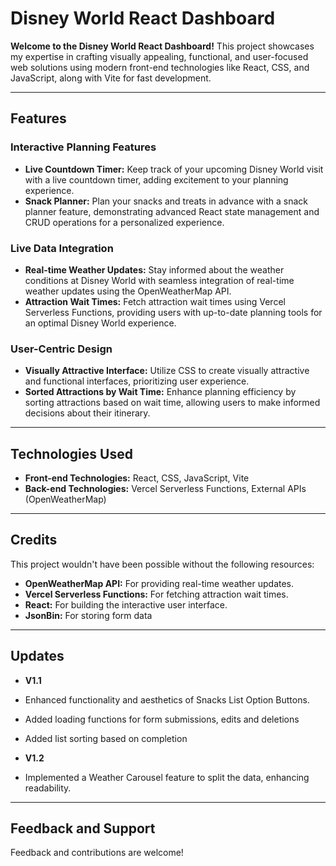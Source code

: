 # Disney World React Dashboard

**Welcome to the Disney World React Dashboard!** This project showcases my expertise in crafting visually appealing, functional, and user-focused web solutions using modern front-end technologies like React, CSS, and JavaScript, along with Vite for fast development.

---

## Features

### Interactive Planning Features

- **Live Countdown Timer:** Keep track of your upcoming Disney World visit with a live countdown timer, adding excitement to your planning experience.
- **Snack Planner:** Plan your snacks and treats in advance with a snack planner feature, demonstrating advanced React state management and CRUD operations for a personalized experience.

### Live Data Integration

- **Real-time Weather Updates:** Stay informed about the weather conditions at Disney World with seamless integration of real-time weather updates using the OpenWeatherMap API.
- **Attraction Wait Times:** Fetch attraction wait times using Vercel Serverless Functions, providing users with up-to-date planning tools for an optimal Disney World experience.

### User-Centric Design

- **Visually Attractive Interface:** Utilize CSS to create visually attractive and functional interfaces, prioritizing user experience.
- **Sorted Attractions by Wait Time:** Enhance planning efficiency by sorting attractions based on wait time, allowing users to make informed decisions about their itinerary.

---

## Technologies Used

- **Front-end Technologies:** React, CSS, JavaScript, Vite
- **Back-end Technologies:** Vercel Serverless Functions, External APIs (OpenWeatherMap)

---


## Credits

This project wouldn't have been possible without the following resources:

- **OpenWeatherMap API:** For providing real-time weather updates.
- **Vercel Serverless Functions:** For fetching attraction wait times.
- **React:** For building the interactive user interface.
- **JsonBin:** For storing form data

---

## Updates

- **V1.1**
- Enhanced functionality and aesthetics of Snacks List Option Buttons.
- Added loading functions for form submissions, edits and deletions
- Added list sorting based on completion

- **V1.2**
- Implemented a Weather Carousel feature to split the data, enhancing readability.
---

## Feedback and Support

Feedback and contributions are welcome!

